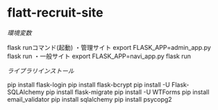 # flatt-recruit-site

*環境変数*

flask runコマンド(起動)
・管理サイト
export FLASK_APP=admin_app.py 
flask run
・一般サイト
export FLASK_APP=navi_app.py
flask run


*ライブラリインストール*

pip install flask-login
pip install flask-bcrypt
pip install -U Flask-SQLAlchemy
pip install flask-migrate
pip install -U WTForms
pip install email_validator
pip install sqlalchemy
pip install psycopg2

